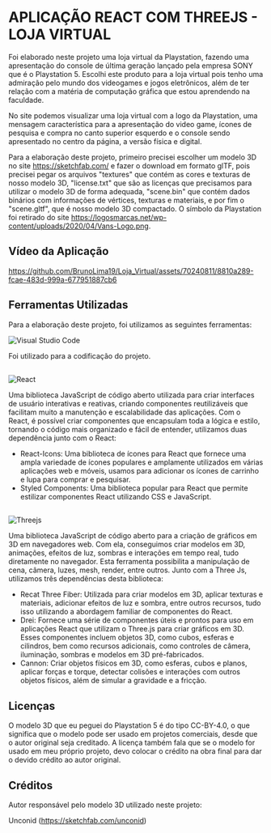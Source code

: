 # APLICAÇÃO REACT COM THREEJS - LOJA VIRTUAL

Foi elaborado neste projeto uma loja virtual da Playstation, fazendo uma apresentação do console de última geração lançado pela empresa SONY que é o Playstation 5. Escolhi este produto para a loja virtual pois tenho uma admiração pelo mundo dos videogames e jogos eletrônicos, além de ter relação com a matéria de computação gráfica que estou aprendendo na faculdade.

No site podemos visualizar uma loja virtual com a logo da Playstation, uma mensagem característica para a apresentação do video game, ícones de pesquisa e compra no canto superior esquerdo e o console sendo apresentado no centro da página, a versão física e digital.

Para a elaboração deste projeto, primeiro precisei escolher um modelo 3D no site https://sketchfab.com/ e fazer o download em formato glTF, pois precisei pegar os arquivos "textures" que contém as cores e texturas de nosso modelo 3D, "license.txt" que são as licenças que precisamos para utilizar o modelo 3D de forma adequada, "scene.bin" que contém dados binários com informações de vértices, texturas e materiais, e por fim o "scene.gltf", que é nosso modelo 3D compactado. O símbolo da Playstation foi retirado do site https://logosmarcas.net/wp-content/uploads/2020/04/Vans-Logo.png.

## Vídeo da Aplicação

https://github.com/BrunoLima19/Loja_Virtual/assets/70240811/8810a289-fcae-483d-999a-677951887cb6

## Ferramentas Utilizadas

Para a elaboração deste projeto, foi utilizamos as seguintes ferramentas:

![Visual Studio Code](https://img.shields.io/badge/Visual%20Studio%20Code-0078d7.svg?style=for-the-badge&logo=visual-studio-code&logoColor=white)

Foi utilizado para a codificação do projeto.

##

![React](https://img.shields.io/badge/react-%2320232a.svg?style=for-the-badge&logo=react&logoColor=%2361DAFB)

Uma biblioteca JavaScript de código aberto utilizada para criar interfaces de usuário interativas e reativas, criando componentes reutilizáveis que facilitam muito a manutenção e escalabilidade das aplicações. Com o React, é possível criar componentes que encapsulam toda a lógica e estilo, tornando o código mais organizado e fácil de entender, utilizamos duas dependência junto com o React:

* React-Icons: Uma biblioteca de ícones para React que fornece uma ampla variedade de ícones populares e amplamente utilizados em várias aplicações web e móveis, usamos para adicionar os ícones de carrinho e lupa para comprar e pesquisar.
* Styled Components: Uma biblioteca popular para React que permite estilizar componentes React utilizando CSS e JavaScript.

##

![Threejs](https://img.shields.io/badge/threejs-black?style=for-the-badge&logo=three.js&logoColor=white)

Uma biblioteca JavaScript de código aberto para a criação de gráficos em 3D em navegadores web. Com ela, conseguimos criar modelos em 3D, animações, efeitos de luz, sombras e interações em tempo real, tudo diretamente no navegador. Esta ferramenta possibilita a manipulação de cena, câmera, luzes, mesh, render, entre outros. Junto com a Three Js, utilizamos três dependências desta biblioteca:

* Recat Three Fiber: Utilizada para criar modelos em 3D, aplicar texturas e materiais, adicionar efeitos de luz e sombra, entre outros recursos, tudo isso utilizando a abordagem familiar de componentes do React.
* Drei: Fornece uma série de componentes úteis e prontos para uso em aplicações React que utilizam o Three.js para criar gráficos em 3D. Esses componentes incluem objetos 3D, como cubos, esferas e cilindros, bem como recursos adicionais, como controles de câmera, iluminação, sombras e modelos em 3D pré-fabricados.
* Cannon: Criar objetos físicos em 3D, como esferas, cubos e planos, aplicar forças e torque, detectar colisões e interações com outros objetos físicos, além de simular a gravidade e a fricção.

## Licenças

O modelo 3D que eu peguei do Playstation 5 é do tipo CC-BY-4.0, o que significa que o modelo pode ser usado em projetos comerciais, desde que o autor original seja creditado. A licença também fala que se o modelo for usado em meu próprio projeto, devo colocar o crédito na obra final para dar o devido crédito ao autor original.

## Créditos
Autor responsável pelo modelo 3D utilizado neste projeto:

Unconid (https://sketchfab.com/unconid)
